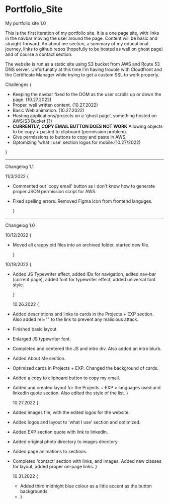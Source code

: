 # Portfolio_Site

My portfolio site 1.0

This is the first iteration of my portfolio site. It is a one page site, with links in the navbar moving the user around the page. Content will be basic and straight-forward. An about me section, a summary of my educational journey, links to github repos (hopefully to be hosted as well on ghost page) and of course a contact section.

The website is run as a static site using S3 bucket from AWS and Route 53 DNS server. Unfortunatly at this time I'm having trouble with Cloudfront and the Certificate Manager while trying to get a custom SSL to work properly.

Challenges {

- Keeping the navbar fixed to the DOM as the user scrolls up or down the page. (10.27.2022)
- Proper, well written content. (10.27.2022)
- Basic Web animation. (10.27.2022)
- Hosting applications/projects on a 'ghost page', something hosted on AWS/S3 Bucket (?)
- **CURRENTLY, COPY EMAIL BUTTON DOES NOT WORK** Allowing objects to be copy + pasted to clipboard (permission problem).
- Give permissions to buttons to copy and paste in AWS.
- Optomizing 'what I use' section logos for mobile.(10.27/2022)

}

---

Changelog 1.1

11/3/2022 {

- Commented out 'copy email' button as I don't know how to generate proper JSON permission script for AWS.
- Fixed spelling errors. Removed Figma icon from frontend languges.

  }

---

Changelog 1.0

10/12/2022 {

- Moved all crappy old files into an archived folder, started new file.

  }

10/18/2022 {

- Added JS Typewriter effect, added IDs for navigation, edited nav-bar (current page), added font for typewriter effect, added universal font style.

  }

  10.26.2022 {

- Added descriptions and links to cards in the Projects + EXP section. Also added rel="" to the link to prevent any malicious attack.
- Finished basic layout.
- Enlarged JS typewriter font.
- Completed and centered the JS and intro div. Also added an intro blurb.
- Added About Me section.
- Optimized cards in Projects + EXP. Changed the background of cards.
- Added a copy to clipboard button to copy my email.
- Added and created layout for the Projects + EXP > languages used and linkedIn quote section. Also edited the style of the list.
  }

  10.27.2022 {

- Added images file, with the edited logos for the website.
- Added logos and layout to 'what I use' section and optimized.
- Added EXP section quote with link to linkedIn.
- Added original photo directory to images directory.
- Added page animations to sections.
- Completed 'contact' section with links, and images. Added new classes for layout, added proper on-page links.
  }

  10.31.2022 {

  - Added third midnight blue colour as a little accent as the button backgrounds.
  - }
